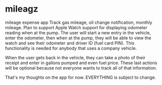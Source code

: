 mileagz
=======

mileage expense app
Track gas mileage, oil change notification, monthly mileage. Plan to support Apple Watch support for displaying
odometer reading when at the pump. The user will start a new entry in the vehicle, enter the odometer, then when 
at the pump, they will be able to view the watch and see their odometer and driver ID (fuel card PIN).
This functionality is needed for anybody that uses a company vehicle.

When the user gets back in the vehicle, they can take a photo of their receipt and enter in gallons pumped and
even fuel price. These last actions will be optional because not everyone wants to track all of that information.

That's my thoughts on the app for now. EVERYTHING is subject to change.
